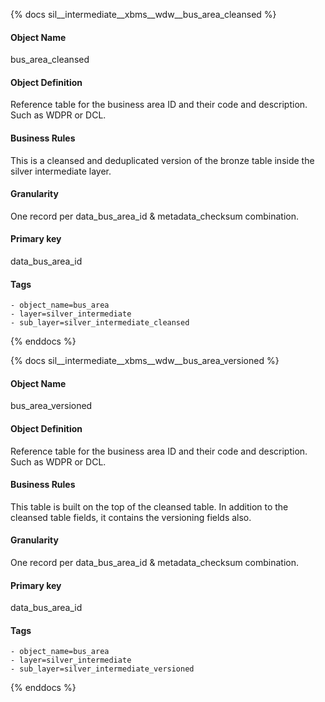 {% docs sil__intermediate__xbms__wdw__bus_area_cleansed %}

#### Object Name
bus_area_cleansed

#### Object Definition
Reference table for the business area ID and their code and description. Such as WDPR or DCL.

#### Business Rules
This is a cleansed and deduplicated version of the bronze table inside the silver intermediate layer.

#### Granularity
One record per data_bus_area_id & metadata_checksum combination.

#### Primary key
data_bus_area_id

#### Tags
    - object_name=bus_area
    - layer=silver_intermediate
    - sub_layer=silver_intermediate_cleansed

{% enddocs %}

{% docs sil__intermediate__xbms__wdw__bus_area_versioned %}

#### Object Name
bus_area_versioned

#### Object Definition
Reference table for the business area ID and their code and description. Such as WDPR or DCL.

#### Business Rules
This table is built on the top of the cleansed table. In addition to the cleansed table fields, it contains the versioning fields also.

#### Granularity
One record per data_bus_area_id & metadata_checksum combination.

#### Primary key
data_bus_area_id

#### Tags
    - object_name=bus_area
    - layer=silver_intermediate
    - sub_layer=silver_intermediate_versioned

{% enddocs %}